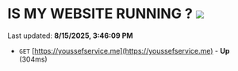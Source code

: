 # IS MY WEBSITE RUNNING ? [![](https://img.shields.io/static/v1?label=Sponsor&message=%E2%9D%A4&logo=GitHub&color=%23fe8e86)](https://github.com/sponsors/Youssef-Lehmam)

Last updated: **8/15/2025, 3:46:09 PM**

- `GET` [https://youssefservice.me](https://youssefservice.me) - **Up** (304ms)
